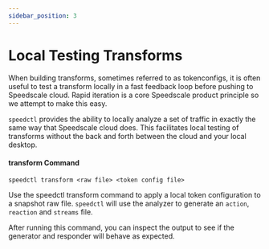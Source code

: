 ```yaml
---
sidebar_position: 3
---
```


# Local Testing Transforms

When building transforms, sometimes referred to as tokenconfigs, it is often useful to test a transform locally in a fast feedback loop before pushing to Speedscale cloud. Rapid iteration is a core Speedscale product principle so we attempt to make this easy.

`speedctl` provides the ability to locally analyze a set of traffic in exactly the same way that Speedscale cloud does. This facilitates local testing of transforms without the back and forth between the cloud and your local desktop.

#### transform Command

```
speedctl transform <raw file> <token config file>
```

Use the speedctl transform command to apply a local token configuration to a snapshot raw file. `speedctl` will use the analyzer to generate an `action`, `reaction` and `streams` file.

After running this command, you can inspect the output to see if the generator and responder will behave as expected.
